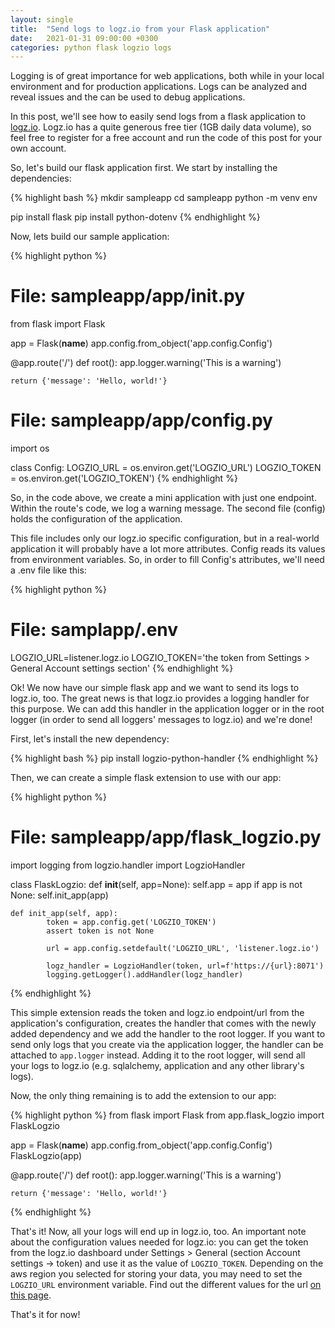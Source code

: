 ```yaml
---
layout: single
title:  "Send logs to logz.io from your Flask application"
date:   2021-01-31 09:00:00 +0300
categories: python flask logzio logs
---
```

Logging is of great importance for web applications, both while in your local environment and for production applications. Logs can be analyzed and reveal issues and the can be used to debug applications.

In this post, we'll see how to easily send logs from a flask application to <a href="https://logz.io" target="_blank" rel="noopener nofollow">logz.io</a>. Logz.io has a quite generous free tier (1GB daily data volume), so feel free to register for a free account and run the code of this post for your own account.

So, let's build our flask application first. We start by installing the dependencies:

{% highlight bash %}
mkdir sampleapp
cd sampleapp
python -m venv env

pip install flask
pip install python-dotenv
{% endhighlight %}

Now, lets build our sample application:

{% highlight python %}
# File: sampleapp/app/__init__.py
from flask import Flask

app = Flask(__name__)
app.config.from_object('app.config.Config')

@app.route('/')
def root():
    app.logger.warning('This is a warning')

    return {'message': 'Hello, world!'}


# File: sampleapp/app/config.py
import os

class Config:
    LOGZIO_URL = os.environ.get('LOGZIO_URL')
    LOGZIO_TOKEN = os.environ.get('LOGZIO_TOKEN')
{% endhighlight %}

So, in the code above, we create a mini application with just one endpoint. Within the route's code, we log a warning message. The second file (config) holds the configuration of the application.

This file includes only our logz.io specific configuration, but in a real-world application it will probably have a lot more attributes. Config reads its values from environment variables. So, in order to fill Config's attributes, we'll need a .env file like this:

{% highlight python %}
# File: samplapp/.env
LOGZIO_URL=listener.logz.io
LOGZIO_TOKEN='the token from Settings > General Account settings section'
{% endhighlight %}

Ok! We now have our simple flask app and we want to send its logs to logz.io, too. The great news is that logz.io provides a logging handler for this purpose. We can add this handler in the application logger or in the root logger (in order to send all loggers' messages to logz.io) and we're done!

First, let's install the new dependency:

{% highlight bash %}
pip install logzio-python-handler
{% endhighlight %}

Then, we can create a simple flask extension to use with our app:

{% highlight python %}
# File: sampleapp/app/flask_logzio.py
import logging
from logzio.handler import LogzioHandler


class FlaskLogzio:
    def __init__(self, app=None):
        self.app = app
        if app is not None:
            self.init_app(app)

    def init_app(self, app):
            token = app.config.get('LOGZIO_TOKEN')
            assert token is not None

            url = app.config.setdefault('LOGZIO_URL', 'listener.logz.io')

            logz_handler = LogzioHandler(token, url=f'https://{url}:8071')
            logging.getLogger().addHandler(logz_handler)
{% endhighlight %}

This simple extension reads the token and logz.io endpoint/url from the application's configuration, creates the handler that comes with the newly added dependency and we add the handler to the root logger. If you want to send only logs that you create via the application logger, the handler can be attached to ```app.logger``` instead. Adding it to the root logger, will send all your logs to logz.io (e.g. sqlalchemy, application and any other library's logs).

Now, the only thing remaining is to add the extension to our app:

{% highlight python %}
from flask import Flask
from app.flask_logzio import FlaskLogzio

app = Flask(__name__)
app.config.from_object('app.config.Config')
FlaskLogzio(app)


@app.route('/')
def root():
    app.logger.warning('This is a warning')

    return {'message': 'Hello, world!'}
{% endhighlight %}

That's it! Now, all your logs will end up in logz.io, too. An important note about the configuration values needed for logz.io: you can get the token from the logz.io dashboard under Settings > General (section Account settings -> token) and use it as the value of ```LOGZIO_TOKEN```. Depending on the aws region you selected for storing your data, you may need to set the ```LOGZIO_URL``` environment variable. Find out the different values for the url <a href="https://docs.logz.io/user-guide/log-shipping/listener-ip-addresses.html" target="_blank" rel="noopener nofollow">on this page</a>.

That's it for now!
